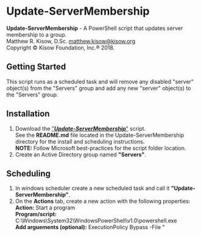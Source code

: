 # Update-ServerMembership
**Update-ServerMembership** - A PowerShell script that updates server membership to a group.  
Matthew R. Kisow, D.Sc. <matthew.kisow@kisow.org>  
Copyright &copy; Kisow Foundation, Inc.&reg; 2018.  

## Getting Started
This script runs as a scheduled task and will remove any disabled "server" object(s) from the "Servers" group and add any new "server" object(s) to the "Servers" group.

## Installation
1. Download the ["_**Update-ServerMembership**_"](https://github.com/DoctorKisow/Update-ServerMembership.git) script.  
   See the **README.md** file located in the Update-ServerMembership directory for the install and scheduling instructions.    
   **NOTE:** Follow Microsoft best-practices for the script folder location.  
2. Create an Active Directory group named **"Servers"**.

## Scheduling
1. In windows scheduler create a new scheduled task and call it **"Update-ServerMembership"**.  
2. On the **Actions** tab, create a new action with the following properties:  
   **Action:**                     Start a program  
   **Program/script:**             C:\Windows\System32\WindowsPowerShell\v1.0\powershell.exe  
   **Add arguements (optional):**  ExecutionPolicy Bypass -File "_<script location>_\Update-ServerMembership.ps1"  
     **NOTE:** Yes the _<script location>_ can be a UNC path.  
3. On the Triggers tab, create a new trigger with the following properties:  
   **Begin the task:**             On a schedule  
   Choose the **One time** radio button, select _<any date>_ and _<any time>_.  
   Repeat task every 8 hours for a duration of indefinately.  
     **NOTE:** Yes there is a drop-down list for the repeat task; you can type in any number you want for the repeat hours.
         
## License
License (GPL v3.0)

This program is free software: you can redistribute it and/or modify it under the terms of the GNU General Public License as published by the Free Software Foundation, either version 3 of the License, or (at your option) any later version.

This program is distributed in the hope that it will be useful, but WITHOUT ANY WARRANTY; without even the implied warranty of MERCHANTABILITY or FITNESS FOR A PARTICULAR PURPOSE.  See the GNU General Public License for more details.

You should have received a copy of the GNU General Public License along with this program.  If not, see <http://www.gnu.org/licenses/>.

